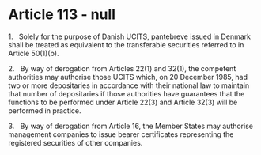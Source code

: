 # Article 113 - null


1.   Solely for the purpose of Danish UCITS, pantebreve issued in Denmark shall be treated as equivalent to the transferable securities referred to in Article 50(1)(b).

2.   By way of derogation from Articles 22(1) and 32(1), the competent authorities may authorise those UCITS which, on 20 December 1985, had two or more depositaries in accordance with their national law to maintain that number of depositaries if those authorities have guarantees that the functions to be performed under Article 22(3) and Article 32(3) will be performed in practice.

3.   By way of derogation from Article 16, the Member States may authorise management companies to issue bearer certificates representing the registered securities of other companies.
